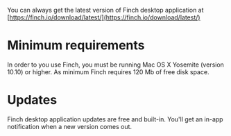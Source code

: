 You can always get the latest version of Finch desktop application at [https://finch.io/download/latest/](https://finch.io/download/latest/)

# Minimum requirements

In order to you use Finch, you must be running Mac OS X Yosemite (version 10.10) or higher. As minimum Finch requires 120 Mb of free disk space.

# Updates

Finch desktop application updates are free and built-in. You'll get an in-app notification when a new version comes out.
